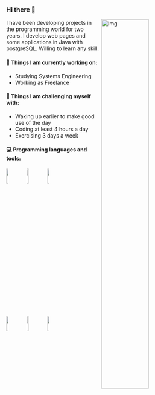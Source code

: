 ### Hi there 👋


<img align="right" alt="img" src="https://www.mvps.net/docs/wp-content/uploads/2019/03/hello-world.png" width="50%" height="auto" />

I have been developing projects in the programming world for two years. I develop web pages and some applications in Java with postgreSQL. Willing to learn any skill.
#### 🌱 Things I am currently working on: 
- Studying Systems Engineering 
- Working as Freelance


#### :muscle: Things I am challenging myself with:
- Waking up earlier to make good use of the day
- Coding at least 4 hours a day
- Exercising 3 days a week


#### :computer: Programming languages and tools: 
<p>

<code><img width="10%" src="https://www.vectorlogo.zone/logos/reactjs/reactjs-ar21.svg"></code>
<code><img width="10%" src="https://www.vectorlogo.zone/logos/postgresql/postgresql-ar21.svg"></code>
<code><img width="10%" src="https://www.vectorlogo.zone/logos/getbootstrap/getbootstrap-ar21.svg"></code>
<br />
<code><img width="10%" src="https://www.vectorlogo.zone/logos/sequelizejs/sequelizejs-ar21.svg"></code>
<code><img width="10%" src="https://www.vectorlogo.zone/logos/expressjs/expressjs-ar21.svg"></code>
<code><img width="10%" src="https://www.vectorlogo.zone/logos/git-scm/git-scm-ar21.svg"></code>
</p>

